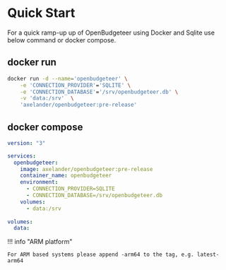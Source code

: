 ﻿# Quick Start

For a quick ramp-up up of OpenBudgeteer using Docker and Sqlite use below command or docker compose.

## docker run

```bash
docker run -d --name='openbudgeteer' \
    -e 'CONNECTION_PROVIDER'='SQLITE' \
    -e 'CONNECTION_DATABASE'='/srv/openbudgeteer.db' \
    -v 'data:/srv'  \
    'axelander/openbudgeteer:pre-release'
```

## docker compose

```yml
version: "3"

services:
  openbudgeteer:
    image: axelander/openbudgeteer:pre-release
    container_name: openbudgeteer
    environment:
      - CONNECTION_PROVIDER=SQLITE
      - CONNECTION_DATABASE=/srv/openbudgeteer.db
    volumes:
      - data:/srv
        
volumes:
  data:
```

!!! info "ARM platform"

    For ARM based systems please append -arm64 to the tag, e.g. latest-arm64